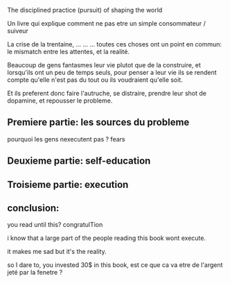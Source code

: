 The disciplined practice (pursuit) of shaping the world

Un livre qui explique comment ne pas etre un simple consommateur / suiveur


La crise de la trentaine, ... ... ...
toutes ces choses ont un point en commun: le mismatch entre les attentes, et la realité.

Beaucoup de gens fantasmes leur vie plutot que de la construire, et lorsqu'ils ont un peu de temps seuls, pour penser a leur vie ils se rendent compte qu'elle n'est pas du tout ou ils voudraient qu'elle soit.

Et ils preferent donc faire l'autruche, se distraire, prendre leur shot de dopamine, et repousser le probleme.


## Premiere partie: les sources du probleme

pourquoi les gens nexecutent pas ? fears


## Deuxieme partie: self-education


## Troisieme partie: execution



## conclusion:

you read until this? congratulTion

i know that a large part of the people reading this book wont execute.

it makes me sad but it's the reality.

so I dare to, you invested 30$ in this book, est ce que ca va etre de l'argent jeté par la fenetre ?

